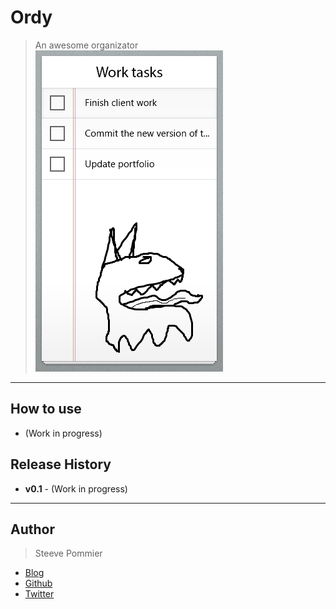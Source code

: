 Ordy
====
> An awesome organizator
![Work in progress](Assets/DEMO_WIP.png "Demo ordy (Work in progress)")
----
## How to use

* (Work in progress)

## Release History

 * **v0.1** - (Work in progress)

----

## Author
> Steeve Pommier

* [Blog](http://www.mncorp.net)
* [Github](https://github.com/CostardRouge)
* [Twitter](https://twitter.com/LeBlousonRouge)
